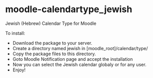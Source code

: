 # moodle-calendartype_jewish
Jewish (Hebrew) Calendar Type for Moodle

To install:
* Download the package to your server.
* Create a directory named jewish in [moodle_root]/calendar/type/
* Copy the package files to this directory.  
* Goto Moodle Notification page and accept the installation
* Now you can select the Jewish calendar globaly or for any user.
* Enjoy!